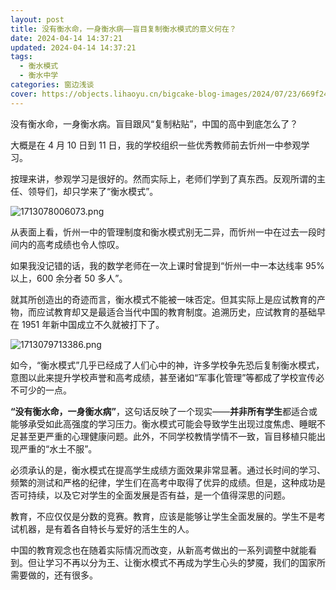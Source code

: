 ```yaml
---
layout: post
title: 没有衡水命，一身衡水病——盲目复制衡水模式的意义何在？
date: 2024-04-14 14:37:21
updated: 2024-04-14 14:37:21
tags:
  - 衡水模式
  - 衡水中学
categories: 窗边浅谈
cover: https://objects.lihaoyu.cn/bigcake-blog-images/2024/07/23/669f24660d5b4.webp
---
```

没有衡水命，一身衡水病。盲目跟风“复制粘贴”，中国的高中到底怎么了？

<!-- more -->

大概是在 4 月 10 日到 11 日，我的学校组织一些优秀教师前去忻州一中参观学习。

按理来讲，参观学习是很好的。然而实际上，老师们学到了真东西。反观所谓的主任、领导们，却只学来了“衡水模式”。

![1713078006073.png](https://upyun.lihaoyu.cn/2024/04/14/661b7ef186f09.png "维基百科对于衡水模式的解释")

从表面上看，忻州一中的管理制度和衡水模式别无二异，而忻州一中在过去一段时间内的高考成绩也令人惊叹。

如果我没记错的话，我的数学老师在一次上课时曾提到“忻州一中一本达线率 95% 以上，600 余分者 50 多人”。

就其所创造出的奇迹而言，衡水模式不能被一味否定。但其实际上是应试教育的产物，而应试教育却又是最适合当代中国的教育制度。追溯历史，应试教育的基础早在 1951 年新中国成立不久就被打下了。

![1713079713386.png](https://upyun.lihaoyu.cn/2024/04/14/661b859bf414a.png)

如今，“衡水模式”几乎已经成了人们心中的神，许多学校争先恐后复制衡水模式，意图以此来提升学校声誉和高考成绩，甚至诸如“军事化管理”等都成了学校宣传必不可少的一点。

**“没有衡水命，一身衡水病”**，这句话反映了一个现实——**并非所有学生**都适合或能够承受如此高强度的学习压力。衡水模式可能会导致学生出现过度焦虑、睡眠不足甚至更严重的心理健康问题。此外，不同学校教情学情不一致，盲目移植只能出现严重的“水土不服”。

必须承认的是，衡水模式在提高学生成绩方面效果非常显著。通过长时间的学习、频繁的测试和严格的纪律，学生们在高考中取得了优异的成绩。但是，这种成功是否可持续，以及它对学生的全面发展是否有益，是一个值得深思的问题。

教育，不应仅仅是分数的竞赛。教育，应该是能够让学生全面发展的。学生不是考试机器，是有着各自特长与爱好的活生生的人。

中国的教育观念也在随着实际情况而改变，从新高考做出的一系列调整中就能看到。但让学习不再以分为王、让衡水模式不再成为学生心头的梦魇，我们的国家所需要做的，还有很多。
